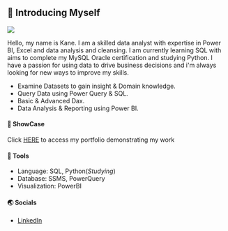 ## :wave: Introducing Myself


![](https://github.com/Kanecoke/Image/blob/main/White%20%26%20Black%20Modern%20About%20Our%20Brand%20Cover%20Youtube%20Chanel%20Art%20(2000%20%C3%97%20600px).gif)


Hello, my name is Kane. 
I am a skilled data analyst with expertise in Power BI, Excel and data analysis and cleansing. 
I am currently learning SQL with aims to complete my MySQL Oracle certification and studying Python. 
I have a passion for using data to drive business decisions and i'm always looking for new ways to improve my skills.

- Examine Datasets to gain insight & Domain knowledge.
- Query Data using Power Query & SQL.
- Basic & Advanced Dax.
- Data Analysis & Reporting using Power BI.

#### :file_folder: ShowCase 

Click [HERE](https://www.novypro.com/profile_projects/kcoke) to access my portfolio demonstrating my work

#### :wrench: Tools

- Language: SQL, Python(*Studying*)
- Database: SSMS, PowerQuery
- Visualization: PowerBI

#### :earth_asia:	Socials

- [LinkedIn](https://www.linkedin.com/in/kane-coke-551719287/)


<!---
Kanecoke/Kanecoke is a ✨ special ✨ repository because its `README.md` (this file) appears on your GitHub profile.
You can click the Preview link to take a look at your changes.
--->
